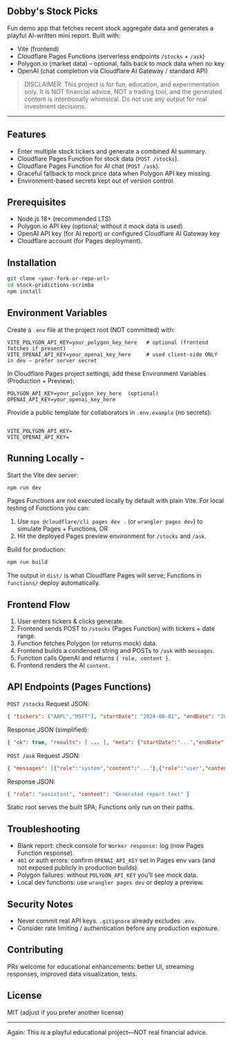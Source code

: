 ## Dobby's Stock Picks

Fun demo app that fetches recent stock aggregate data and generates a playful AI-written mini report. Built with:

- Vite (frontend)
- Cloudflare Pages Functions (serverless endpoints `/stocks` + `/ask`)
- Polygon.io (market data) – optional, falls back to mock data when no key
- OpenAI (chat completion via Cloudflare AI Gateway / standard API)

> DISCLAIMER: This project is for fun, education, and experimentation only. It is NOT financial advice, NOT a trading tool, and the generated content is intentionally whimsical. Do not use any output for real investment decisions.

---

## Features
- Enter multiple stock tickers and generate a combined AI summary.
- Cloudflare Pages Function for stock data (`POST /stocks`).
- Cloudflare Pages Function for AI chat (`POST /ask`).
- Graceful fallback to mock price data when Polygon API key missing.
- Environment-based secrets kept out of version control.

## Prerequisites
- Node.js 18+ (recommended LTS)
- Polygon.io API key (optional; without it mock data is used)
- OpenAI API key (for AI report) or configured Cloudflare AI Gateway key
- Cloudflare account (for Pages deployment).

## Installation
```bash
git clone <your-fork-or-repo-url>
cd stock-pridictions-scrimba
npm install
```

## Environment Variables
Create a `.env` file at the project root (NOT committed) with:
```
VITE_POLYGON_API_KEY=your_polygon_key_here   # optional (frontend fetches if present)
VITE_OPENAI_API_KEY=your_openai_key_here     # used client-side ONLY in dev — prefer server secret
```
In Cloudflare Pages project settings, add these Environment Variables (Production + Preview):
```
POLYGON_API_KEY=your_polygon_key_here  (optional)
OPENAI_API_KEY=your_openai_key_here
```

Provide a public template for collaborators in `.env.example` (no secrets):
```

VITE_POLYGON_API_KEY=
VITE_OPENAI_API_KEY=
```

## Running Locally -
Start the Vite dev server:
```bash
npm run dev
```
Pages Functions are not executed locally by default with plain Vite. For local testing of Functions you can:
1. Use `npx @cloudflare/cli pages dev .` (or `wrangler pages dev`) to simulate Pages + Functions, OR
2. Hit the deployed Pages preview environment for `/stocks` and `/ask`.

Build for production:
```bash
npm run build
```
The output in `dist/` is what Cloudflare Pages will serve; Functions in `functions/` deploy automatically.

## Frontend Flow
1. User enters tickers & clicks generate.
2. Frontend sends POST to `/stocks` (Pages Function) with tickers + date range.
3. Function fetches Polygon (or returns mock) data.
4. Frontend builds a condensed string and POSTs to `/ask` with `messages`.
5. Function calls OpenAI and returns `{ role, content }`.
6. Frontend renders the AI `content`.

## API Endpoints (Pages Functions)
`POST /stocks`
Request JSON:
```json
{ "tickers": ["AAPL","MSFT"], "startDate": "2024-08-01", "endDate": "2024-08-05" }
```
Response JSON (simplified):
```json
{ "ok": true, "results": [ ... ], "meta": {"startDate":"...","endDate":"..."}, "errors": [] }
```

`POST /ask`
Request JSON:
```json
{ "messages": [{"role":"system","content":"..."},{"role":"user","content":"..."}], "temperature": 0.9, "apiKey": "(optional overrides worker)" }
```
Response JSON:
```json
{ "role": "assistant", "content": "Generated report text" }
```

Static root serves the built SPA; Functions only run on their paths.

## Troubleshooting
- Blank report: check console for `Worker response:` log (now Pages Function response).
- `401` or auth errors: confirm `OPENAI_API_KEY` set in Pages env vars (and not exposed publicly in production builds).
- Polygon failures: without `POLYGON_API_KEY` you’ll see mock data.
- Local dev functions: use `wrangler pages dev` or deploy a preview.

## Security Notes
- Never commit real API keys. `.gitignore` already excludes `.env`.
- Consider rate limiting / authentication before any production exposure.

## Contributing
PRs welcome for educational enhancements: better UI, streaming responses, improved data visualization, tests.

## License
MIT (adjust if you prefer another license)

---
Again: This is a playful educational project—NOT real financial advice.

